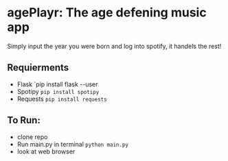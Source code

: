 # agePlayr: The age defening music app

Simply input the year you were born and log into spotify, it handels the rest!

## Requierments
 * Flask 
  `pip install flask --user
 * Spotipy 
  `pip install spotipy`
 * Requests
  `pip install requests`
  
## To Run:
  * clone repo
  * Run main.py in terminal
   `python main.py`
  * look at web browser

